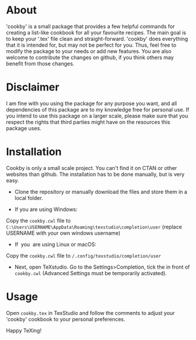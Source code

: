 # About
'cookby' is a small package that provides a few helpful commands for creating a list-like cookbook for all your favourite recipes. The main goal is to keep your '.tex' file clean and straight-forward. 
'cookby' does everything that it is intended for, but may not be perfect for you. Thus, feel free to modify the package to your needs or add new features. You are also welcome to contribute the changes on github, if you think others may benefit from those changes. 

# Disclaimer
I am fine with you using the package for any purpose you want, and all dependencies of this package are to my knowledge free for personal use. If you intend to use this package on a larger scale, please make sure that you respect the rights that third parties might have on the resources this package uses. 

# Installation
Cookby is only a small scale project. You can't find it on CTAN or other websites than github. The installation has to be done manually, but is very easy. 

- Clone the repository or manually download the files and store them in a local folder. 

- If you are using Windows: 

Copy the `cookby.cwl` file to `C:\Users\USERNAME\AppData\Roaming\texstudio\completion\user` (replace USERNAME with your own windows username)

- If  you  are using Linux or macOS: 

Copy the `cookby.cwl` file to `/.config/texstudio/completion/user`

- Next, open TeXstudio. Go to the Settings>Completion, tick the in front of `cookby.cwl` (Advanced Settings must be temporarily activated). 

# Usage

Open `cookby.tex` in TexStudio and follow the comments to adjust your 'cookby' cookbook to your personal preferences. 

Happy TeXing!